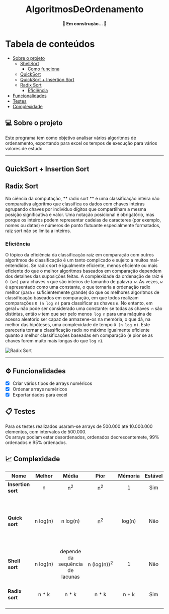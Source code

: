 <h1 align="center">
      AlgoritmosDeOrdenamento </a>
</h1>

<h4 align="center">
	🚧    Em construção...   🚧
</h4>

Tabela de conteúdos
=================
<!--ts-->
   * [Sobre o projeto](#-sobre-o-projeto)
     * [ShellSort](#shellsort)
     	* [Como funciona](#como-funciona) 
     * [QuickSort](#quicksort)
     * [QuickSort + Insertion Sort](#quicksort--insertion-sort)
     * [Radix Sort](#radix-sort)
     	* [Eficiência](#eficiência)
   * [Funcionalidades](#gear-funcionalidades)
   * [Testes](#clipboard-testes)
   * [Complexidade](#chart_with_upwards_trend-complexidade)

<!--te-->

## 💻 Sobre o projeto

Este programa tem como objetivo analisar vários algoritmos de ordenamento, exportando para excel os tempos de execução para vários valores de estudo 

---


## QuickSort + Insertion Sort

## Radix Sort

Na ciência da computação, ** radix sort ** é uma classificação inteira não comparativa 
algoritmo que classifica os dados com chaves inteiras agrupando chaves por indivíduo 
dígitos que compartilham a mesma posição significativa e valor. Uma notação posicional
é obrigatório, mas porque os inteiros podem representar cadeias de caracteres 
(por exemplo, nomes ou datas) e números de ponto flutuante especialmente formatados, raiz 
sort não se limita a inteiros.


### Eficiência

O tópico da eficiência da classificação raiz em comparação com outros algoritmos de classificação é 
um tanto complicado e sujeito a muitos mal-entendidos. Se radix
sort é igualmente eficiente, menos eficiente ou mais eficiente do que o melhor 
algoritmos baseados em comparação dependem dos detalhes das suposições feitas. 
A complexidade da ordenação de raiz é `O (wn)` para chaves `n` que são inteiros de tamanho de palavra` w`. 
Às vezes, `w` é apresentado como uma constante, o que tornaria a ordenação radix melhor 
(para `n` suficientemente grande) do que os melhores algoritmos de classificação baseados em comparação, 
em que todos realizam comparações `O (n log n)` para classificar as chaves `n`. No entanto, em
geral `w` não pode ser considerado uma constante: se todas as chaves` n` são distintas, 
então `w` tem que ser pelo menos` log n` para uma máquina de acesso aleatório ser capaz de 
armazene-os na memória, o que dá, na melhor das hipóteses, uma complexidade de tempo `O (n log n)`. Este
pareceria tornar a classificação radix no máximo igualmente eficiente quanto a melhor 
classificações baseadas em comparação (e pior se as chaves forem muito mais longas do que `log n`).

![Radix Sort](https://www.researchgate.net/publication/291086231/figure/fig1/AS:614214452404240@1523451545568/Simplistic-illustration-of-the-steps-performed-in-a-radix-sort-In-this-example-the.png)




---

## :gear: Funcionalidades

- [x] Criar vários tipos de arrays numéricos
- [x] Ordenar arrays numéricos
- [x] Exportar dados para excel

## :clipboard: Testes

Para os testes realizados usaram-se arrays de 500.000 até 10.000.000 elementos, com intervalos de 500.000.\
Os arrays podiam estar desordenados, ordenados decrescentemete, 99% ordenados e 95% ordenados.

## :chart_with_upwards_trend: Complexidade

| Nome                  | Melhor          | Média               | Pior                | Mémoria   | Estável   | comentários |
| --------------------- | :-------------: | :-----------------: | :-----------------: | :-------: | :-------: | :--------   |
| **Insertion sort**    | n               | n<sup>2</sup>       | n<sup>2</sup>       | 1         | Sim       |             |
| **Quick sort**        | n&nbsp;log(n)   | n&nbsp;log(n)       | n<sup>2</sup>       | log(n)    | Não       | O Quicksort geralmente é feito no local com o espaço de pilha O  O(log(n)) stack space |
| **Shell sort**        | n&nbsp;log(n)   | depende da sequência de lacunas | n&nbsp;(log(n))<sup>2</sup>     | 1      | Não    |                   |
| **Radix sort**        | n * k           | n * k               | n * k               | n + k     | Sim       | k - comprimento da chave mais longa |
